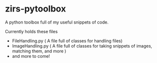 # zirs-pytoolbox
A python toolbox full of my useful snippets of code.

Currently holds these files

- FileHandling.py ( A file full of classes for handling files)
- ImageHandling.py ( A file full of classes for taking snippets of images, matching them, and more )
- and more to come!
